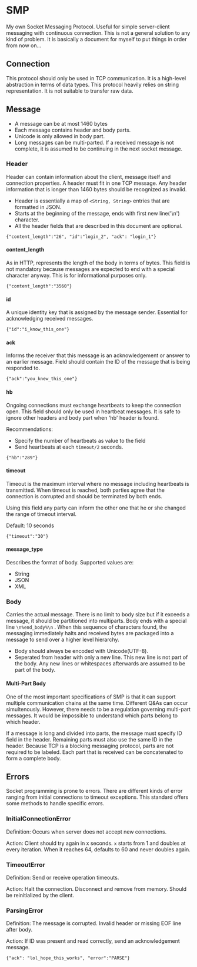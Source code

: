# SMP
My own Socket Messaging Protocol. Useful for simple server-client messaging with continuous connection. This is not a general solution to any kind of problem. It is basically a document for myself to put things in order from now on... 

## Connection

This protocol should only be used in TCP communication. It is a high-level abstraction in terms of data types. This protocol heavily relies on string representation. It is not suitable to transfer raw data.

## Message

- A message can be at most 1460 bytes
- Each message contains header and body parts.
- Unicode is only allowed in body part.
- Long messages can be multi-parted. If a received message is not complete, it is assumed to be continuing in the next socket message. 

### Header

Header can contain information about the client, message itself and connection properties. A header must fit in one TCP message. Any header information that is longer than 1460 bytes should be recognized as invalid.

- Header is essentially a map of ```<String, String>``` entries that are formatted in JSON. 
- Starts at the beginning of the message, ends with first new line('\n') character.
- All the header fields that are described in this document are optional. 


```
{"content_length":"26", "id":"login_2", "ack": "login_1"}
```

#### content_length

As in HTTP, represents the length of the body in terms of bytes. This field is not mandatory because messages are expected to end with a special character anyway. This is for informational purposes only. 

```
{"content_length":"3560"}
```

#### id

A unique identity key that is assigned by the message sender. Essential for acknowledging received messages.  


```
{"id":"i_know_this_one"}
```

#### ack

Informs the receiver that this message is an acknowledgement or answer to an earlier message. Field should contain the ID of the message that is being responded to.

```
{"ack":"you_knew_this_one"}
```

#### hb

Ongoing connections must exchange heartbeats to keep the connection open. This field should only be used in heartbeat messages. It is safe to ignore other headers and body part when 'hb' header is found. 

Recommendations:
- Specify the number of heartbeats as value to the field
- Send heartbeats at each ```timeout/2``` seconds.

```
{"hb":"289"}
```

#### timeout

Timeout is the maximum interval where no message including heartbeats is transmitted. When timeout is reached, both parties agree that the connection is corrupted and should be terminated by both ends. 

Using this field any party can inform the other one that he or she changed the range of timeout interval. 

Default: 10 seconds

```
{"timeout":"30"}
```

#### message_type

Describes the format of body. Supported values are:

- String
- JSON
- XML

### Body

Carries the actual message. There is no limit to body size but if it exceeds a message, it should be partitioned into multiparts. Body ends with a special line ```\n%end_body%\n``` . When this sequence of characters found, the messaging immediately halts and received bytes are packaged into a message to send over a higher level hierarchy. 

- Body should always be encoded with Unicode(UTF-8).
- Seperated from header with only a new line. This new line is not part of the body. Any new lines or whitespaces afterwards are assumed to be part of the body.

#### Multi-Part Body

One of the most important specifications of SMP is that it can support multiple communication chains at the same time. Different Q&As can occur simultenously. However, there needs to be a regulation governing multi-part messages. It would be impossible to understand which parts belong to which header.

If a message is long and divided into parts, the message must specify ID field in the header. Remaining parts must also use the same ID in the header. Because TCP is a blocking messaging protocol, parts are not required to be labeled. Each part that is received can be concatenated to form a complete body. 

## Errors

Socket programming is prone to errors. There are different kinds of error ranging from initial connections to timeout exceptions. This standard offers some methods to handle specific errors. 

### InitialConnectionError

Definition: Occurs when server does not accept new connections. 

Action: Client should try again in x seconds. ```x``` starts from 1 and doubles at every iteration. When it reaches 64, defaults to 60 and never doubles again.

### TimeoutError

Definition: Send or receive operation timeouts. 

Action: Halt the connection. Disconnect and remove from memory. Should be reinitialized by the client.

### ParsingError

Definition: The message is corrupted. Invalid header or missing EOF line after body. 

Action: If ID was present and read correctly, send an acknowledgement message.

```{"ack": "lol_hope_this_works", "error":"PARSE"}```



